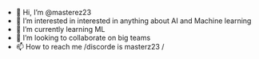- 👋 Hi, I’m @masterez23
- 👀 I’m interested in interested in anything about AI and Machine learning
- 🌱 I’m currently learning ML 
- 💞️ I’m looking to collaborate on big teams
- 📫 How to reach me /discorde is masterz23 /


<!---
masterez23/masterez23 is a ✨ special ✨ repository because its `README.md` (this file) appears on your GitHub profile.
You can click the Preview link to take a look at your changes.
--->
